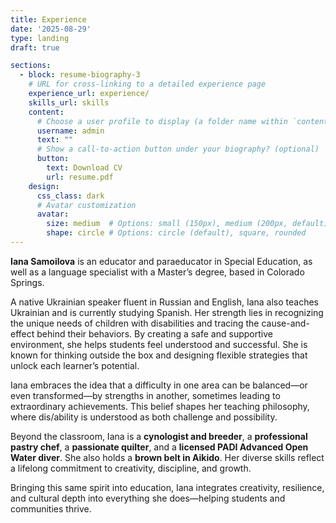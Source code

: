 ```yaml
---
title: Experience
date: '2025-08-29'
type: landing
draft: true

sections:
  - block: resume-biography-3
    # URL for cross-linking to a detailed experience page
    experience_url: experience/
    skills_url: skills
    content:
      # Choose a user profile to display (a folder name within `content/authors/`)
      username: admin
      text: ""
      # Show a call-to-action button under your biography? (optional)
      button:
        text: Download CV
        url: resume.pdf
    design:
      css_class: dark
      # Avatar customization
      avatar:
        size: medium  # Options: small (150px), medium (200px, default), large (320px), xl (400px), xxl (500px)
        shape: circle # Options: circle (default), square, rounded
---
```

**Iana Samoilova** is an educator and paraeducator in Special Education, as well as a language specialist with a Master’s degree, based in Colorado Springs.

A native Ukrainian speaker fluent in Russian and English, Iana also teaches Ukrainian and is currently studying Spanish. Her strength lies in recognizing the unique needs of children with disabilities and tracing the cause-and-effect behind their behaviors. By creating a safe and supportive environment, she helps students feel understood and successful. She is known for thinking outside the box and designing flexible strategies that unlock each learner’s potential.

Iana embraces the idea that a difficulty in one area can be balanced—or even transformed—by strengths in another, sometimes leading to extraordinary achievements. This belief shapes her teaching philosophy, where dis/ability is understood as both challenge and possibility.

Beyond the classroom, Iana is a **cynologist and breeder**, a **professional pastry chef**, a **passionate quilter**, and a **licensed PADI Advanced Open Water diver**. She also holds a **brown belt in Aikido**. Her diverse skills reflect a lifelong commitment to creativity, discipline, and growth.

Bringing this same spirit into education, Iana integrates creativity, resilience, and cultural depth into everything she does—helping students and communities thrive.


